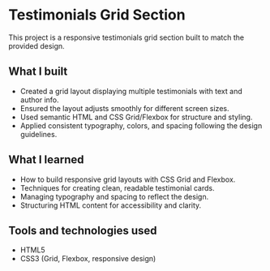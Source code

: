 # Testimonials Grid Section

This project is a responsive testimonials grid section built to match the provided design.

## What I built

- Created a grid layout displaying multiple testimonials with text and author info.
- Ensured the layout adjusts smoothly for different screen sizes.
- Used semantic HTML and CSS Grid/Flexbox for structure and styling.
- Applied consistent typography, colors, and spacing following the design guidelines.

## What I learned

- How to build responsive grid layouts with CSS Grid and Flexbox.
- Techniques for creating clean, readable testimonial cards.
- Managing typography and spacing to reflect the design.
- Structuring HTML content for accessibility and clarity.

## Tools and technologies used

- HTML5  
- CSS3 (Grid, Flexbox, responsive design)
